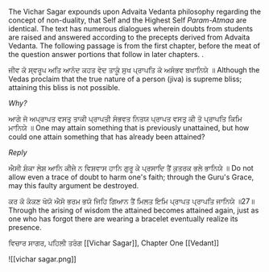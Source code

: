 The Vichar Sagar expounds upon Advaita Vedanta philosophy regarding the concept of non-duality, that Self and the Highest Self *Param-Atmaa* are identical. The text has numerous dialogues wherein doubts from students are raised and answered according to the precepts derived from Advaita Vedanta. The following passage is from the first chapter, before the meat of the question answer portions that follow in later chapters. .

ਜੀਵ ਕੋ ਸ੍ਵਰੂਪ ਅਤਿ ਆਨੰਦ ਕਹਤ ਵੇਦ ਤਾਕੂੰ ਸੁਖ ਪ੍ਰਾਪਤਿ ਕੋ ਅਸੰਭਵ ਬਖਾਨਿਯੇ ॥
Although the Vedas proclaim that the true nature of a person (jiva) is supreme bliss; attaining this bliss is not possible.

*Why?*

ਆਗੇ ਜੋ ਅਪ੍ਰਾਪਤ ਵਸਤੁ ਤਾਕੀ ਪ੍ਰਾਪਤੀ ਸੰਭਵਤ ਨਿਤਯ ਪ੍ਰਾਪਤ ਵਸਤੁ ਕੀ ਤੋ ਪ੍ਰਾਪਤਿ ਕਿਮਿ ਮਾਨਿਯੇ ॥
One may attain something that is previously unattained, but how could one attain something that has already been attained?

*Reply*

ਐਸੀ ਸ਼ੰਕਾ ਲੇਸ਼ ਆਨਿ ਕੀਜੇ ਨ ਵਿਸ਼ਵਾਸ ਹਾਨਿ ਗੁਰੂ ਕੇ ਪ੍ਰਸਾਦਿ ਤੈਂ ਕੁਤਰਕ ਭਲੇ ਭਾਨਿਯੇ ॥
Do not allow even a trace of doubt to harm one's faith; through the Guru's Grace, may this faulty argument be destroyed.

ਕਰ ਕੋ ਕੰਕਣ ਖੋਯੋ ਐਸੋ ਭਰਮ ਭਯੋ ਜਿਹਿ ਗਿਆਨ ਤੈਂ ਮਿਲਤ ਇਮਿ ਪ੍ਰਾਪਤ ਪ੍ਰਾਪਤਿ ਜਾਨਿਯੇ ॥27॥
Through the arising of wisdom the attained becomes attained again, just as one who has forgot there are wearing a bracelet eventually realize its presence.

ਵਿਚਾਰ ਸਾਗਰ, ਪਹਿਲੀ ਤਰੰਗ
[[Vichar Sagar]], Chapter One
[[Vedant]]

![[vichar sagar.png]]